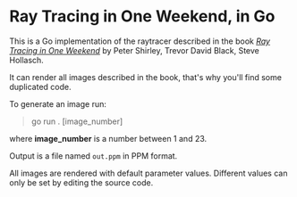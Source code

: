 # Ray Tracing in One Weekend, in Go

This is a Go implementation of the raytracer described in the book [_Ray Tracing in One Weekend_](https://raytracing.github.io/books/RayTracingInOneWeekend.html) by Peter Shirley, Trevor David Black, Steve Hollasch.

It can render all images described in the book, that's why you'll find some duplicated code.

To generate an image run:

> go run . [image_number]

where __image_number__ is a number between 1 and 23.

Output is a file named `out.ppm` in PPM format.

All images are rendered with default parameter values. Different values can only be set by editing the source code.
